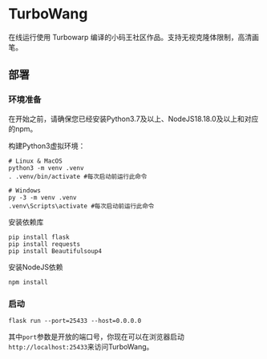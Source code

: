 
# TurboWang

在线运行使用 Turbowarp 编译的小码王社区作品。支持无视克隆体限制，高清画笔。

## 部署

### 环境准备

在开始之前，请确保您已经安装Python3.7及以上、NodeJS18.18.0及以上和对应的npm。

构建Python3虚拟环境：

```
# Linux & MacOS
python3 -m venv .venv
. .venv/bin/activate #每次启动前运行此命令

# Windows
py -3 -m venv .venv
.venv\Scripts\activate #每次启动前运行此命令

```

安装依赖库

```
pip install flask
pip install requests
pip install Beautifulsoup4
```
安装NodeJS依赖
```
npm install
```

### 启动

```
flask run --port=25433 --host=0.0.0.0
```
其中`port`参数是开放的端口号，你现在可以在浏览器启动`http://localhost:25433`来访问TurboWang。




